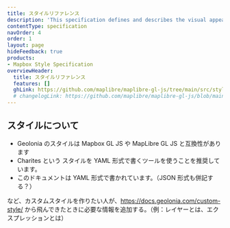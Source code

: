 ```yaml
---
title: スタイルリファレンス
description: 'This specification defines and describes the visual appearance of a map: what data to draw, the order to draw it in, and how to style the data when drawing it.'
contentType: specification
navOrder: 4
order: 1
layout: page
hideFeedback: true
products:
- Mapbox Style Specification
overviewHeader:
  title: スタイルリファレンス
  features: []
  ghLink: https://github.com/maplibre/maplibre-gl-js/tree/main/src/style-spec
  # changelogLink: https://github.com/maplibre/maplibre-gl-js/blob/main/src/style-spec/CHANGELOG.md
---
```


## スタイルについて
- Geolonia のスタイルは Mapbox GL JS や MapLibre GL JS と互換性があります
- Charites という スタイルを YAML 形式で書くツールを使うことを推奨しています。
- このドキュメントは YAML 形式で書かれています。（JSON 形式も併記する？）

など、カスタムスタイルを作りたい人が、https://docs.geolonia.com/custom-style/ から飛んできたときに必要な情報を追加する。（例：レイヤーとは、エクスプレッションとは）
